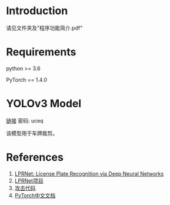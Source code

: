 # Introduction
请见文件夹及"程序功能简介.pdf"

# Requirements
python >= 3.6

PyTorch == 1.4.0

# YOLOv3 Model
[链接](https://pan.baidu.com/s/1hkwJUrI6CSrwdNauo_vYpA)  密码: uceq

该模型用于车牌裁剪。

# References

1. [LPRNet: License Plate Recognition via Deep Neural Networks](https://arxiv.org/abs/1806.10447v1)
2. [LPRNet项目](https://github.com/sirius-ai/LPRNet_Pytorch)
3. [攻击代码](https://github.com/Harry24k/adversarial-attacks-pytorch)
4. [PyTorch中文文档](https://pytorch-cn.readthedocs.io/zh/latest/)
